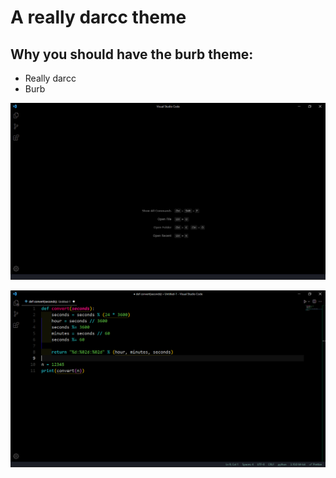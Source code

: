 # A really darcc theme

## Why you should have the burb theme:
 - Really darcc
 - Burb

![plot](images/preview_1.png)

![plot](images/preview_2.png)